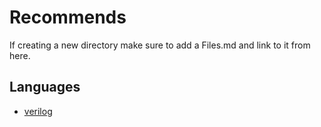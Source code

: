 # Recommends

If creating a new directory make sure to add a Files.md and link to it from here.

## Languages

- [verilog](languages/verilog/Files.md)
